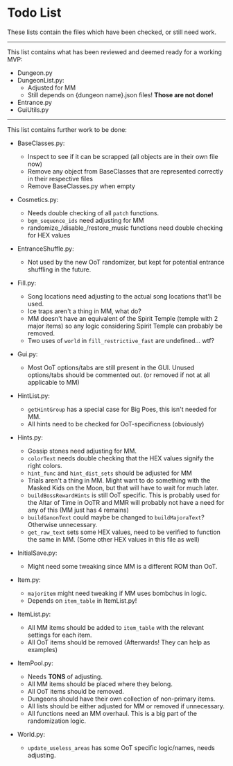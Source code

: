 # Todo List

These lists contain the files which have been checked, or still need work.

---

This list contains what has been reviewed and deemed ready for a working MVP:

- Dungeon.py
- DungeonList.py:
    - Adjusted for MM
    - Still depends on {dungeon name}.json files! __Those are not done!__
- Entrance.py
- GuiUtils.py

---

This list contains further work to be done:

- BaseClasses.py:
    - Inspect to see if it can be scrapped (all objects are in their own file now)
    - Remove any object from BaseClasses that are represented correctly in their respective files
    - Remove BaseClasses.py when empty
- Cosmetics.py:
    - Needs double checking of all `patch` functions.
    - `bgm_sequence_ids` need adjusting for MM
    - randomize_/disable_/restore_music functions need double checking for HEX values
- EntranceShuffle.py:
    - Not used by the new OoT randomizer, but kept for potential entrance shuffling in the future.
- Fill.py:
    - Song locations need adjusting to the actual song locations that'll be used.
    - Ice traps aren't a thing in MM, what do?
    - MM doesn't have an equivalent of the Spirit Temple (temple with 2 major items)
      so any logic considering Spirit Temple can probably be removed.
    - Two uses of `world` in `fill_restrictive_fast` are undefined... wtf?
- Gui.py:
    - Most OoT options/tabs are still present in the GUI. Unused options/tabs should be commented out.
      (or removed if not at all applicable to MM)
- HintList.py:
    - `getHintGroup` has a special case for Big Poes, this isn't needed for MM.
    - All hints need to be checked for OoT-specificness (obviously)
- Hints.py:
    - Gossip stones need adjusting for MM.
    - `colorText` needs double checking that the HEX values signify the right colors.
    - `hint_func` and `hint_dist_sets` should be adjusted for MM
    - Trials aren't a thing in MM. Might want to do something with the Masked Kids on the Moon,
      but that will have to wait for much later.
    - `buildBossRewardHints` is still OoT specific. This is probably used for the Altar of Time in OoTR
      and MMR will probably not have a need for any of this (MM just has 4 remains)
    - `buildGanonText` could maybe be changed to `buildMajoraText`? Otherwise unnecessary.
    - `get_raw_text` sets some HEX values, need to be verified to function the same in MM.
      (Some other HEX values in this file as well)
- InitialSave.py:
    - Might need some tweaking since MM is a different ROM than OoT.
- Item.py:
    - `majoritem` might need tweaking if MM uses bombchus in logic.
    - Depends on `item_table` in ItemList.py!
- ItemList.py:
    - All MM items should be added to `item_table` with the relevant settings for each item.
    - All OoT items should be removed (Afterwards! They can help as examples)
- ItemPool.py:
    - Needs __TONS__ of adjusting.
    - All MM items should be placed where they belong.
    - All OoT items should be removed.
    - Dungeons should have their own collection of non-primary items.
    - All lists should be either adjusted for MM or removed if unnecessary.
    - All functions need an MM overhaul. This is a big part of the randomization logic.

- World.py:
    - `update_useless_areas` has some OoT specific logic/names, needs adjusting.
